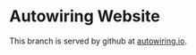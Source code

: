 Autowiring Website
==================

This branch is served by github at [autowiring.io](http://leapmotion.github.io/autowiring).
